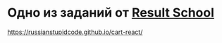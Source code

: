 # Одно из заданий от [Result School](https://result.school/)

https://russianstupidcode.github.io/cart-react/

